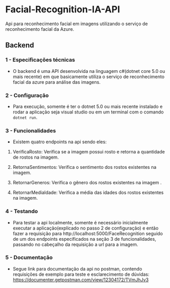 # Facial-Recognition-IA-API
Api para reconhecimento facial em imagens utilizando o serviço de reconhecimento facial da Azure.

## Backend

### 1 - Especificações técnicas

- O backend é uma API desenvolvida na linguagem c#(dotnet core 5.0 ou mais recente) em que basicamente utiliza o serviço de reconhecimento facial da azure para análise das imagens.

### 2 - Configuração

- Para execução, somente é ter o dotnet 5.0 ou mais recente instalado e rodar a aplicação seja visual studio ou em um terminal com o comando ```dotnet run```.

### 3 - Funcionalidades

- Existem quatro endpoints na api sendo eles:

1) VerificaRosto:
Verifica se a imagem possui rosto e retorna a quantidade de rostos na imagem.

2) RetornaSentimentos:
Verifica o sentimento dos rostos existentes na imagem.

3) RetornarGeneros: Verifica o gênero dos rostos existentes na imagem .

4) RetornarMediaIdade: Verifica a média das idades dos rostos existentes na imagem.

 

### 4 - Testando

- Para testar a api localmente, somente é necessário inicialmente executar a aplicação(explicado no passo 2 de configuração) e então fazer a requisição para http://localhost:5000/FaceRecognition seguido de um dos endpoints especificados na seção 3 de funcionalidades, passando no cabeçalho da requisição a url para a imagem.

### 5 - Documentação

- Segue link para documentação da api no postman, contendo requisições de exemplo para teste e esclarecimento de dúvidas: https://documenter.getpostman.com/view/12304172/TVmJhJv3
